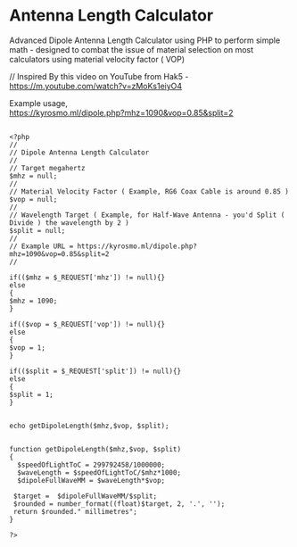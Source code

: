 # Antenna Length Calculator

Advanced Dipole Antenna Length Calculator using PHP to perform simple math - designed to combat the issue of material selection on most calculators using material velocity factor ( VOP) 
   
// Inspired By this video on YouTube from Hak5 - https://m.youtube.com/watch?v=zMoKs1eiyO4
  
  
Example usage,      
https://kyrosmo.ml/dipole.php?mhz=1090&vop=0.85&split=2
```
   
<?php
//
// Dipole Antenna Length Calculator
//
// Target megahertz 
$mhz = null;
//
// Material Velocity Factor ( Example, RG6 Coax Cable is around 0.85 ) 
$vop = null;
//
// Wavelength Target ( Example, for Half-Wave Antenna - you'd Split ( Divide ) the wavelength by 2 )
$split = null;
//
// Example URL = https://kyrosmo.ml/dipole.php?mhz=1090&vop=0.85&split=2
//

if(($mhz = $_REQUEST['mhz']) != null){}
else
{
$mhz = 1090;
}

if(($vop = $_REQUEST['vop']) != null){}
else
{
$vop = 1;
}

if(($split = $_REQUEST['split']) != null){}
else
{
$split = 1;
}


echo getDipoleLength($mhz,$vop, $split);


function getDipoleLength($mhz,$vop, $split)
{
  $speedOfLightToC = 299792458/1000000;
  $waveLength = $speedOfLightToC/$mhz*1000;
  $dipoleFullWaveMM = $waveLength*$vop;

 $target =  $dipoleFullWaveMM/$split;
 $rounded = number_format((float)$target, 2, '.', '');
 return $rounded." millimetres";
}

?>
   

```
